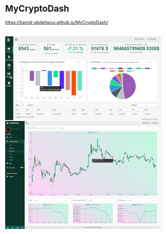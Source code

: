 # MyCryptoDash

https://hamid-abdellaoui.github.io/MyCryptoDash/

![page principale](https://github.com/Hamid-abdellaoui/MyCryptoDash/blob/main/src/images/cryptodash2.jpg)
![crypto](https://github.com/Hamid-abdellaoui/MyCryptoDash/blob/main/src/images/cryptodash.JPG)
